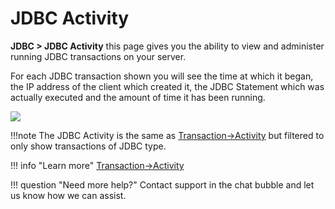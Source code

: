# JDBC Activity

**JDBC &gt; JDBC Activity** this page gives you the
ability to view and administer running JDBC transactions on your server.

For each JDBC transaction shown you will see the time at which it began,
the IP address of the client which created it, the JDBC Statement which
was actually executed and the amount of time it has been running.

![](/frdocs//attachments/245551037/245551061.png)

!!!note
    The JDBC Activity is the same as [Transaction->Activity](../Transactions/Activity.md) but filtered to only show transactions of JDBC type.

!!! info "Learn more"
    [Transaction->Activity](../Transactions/Activity.md)

!!! question "Need more help?"
    Contact support in the chat bubble and let us know how we can assist.
